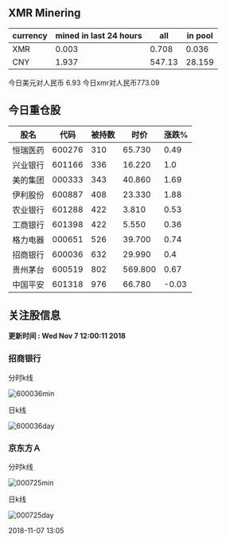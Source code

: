 ## XMR Minering

|currency|mined in last 24 hours|all|in pool|
|---|---|---|---|
|XMR|0.003|0.708|0.036|
|CNY|1.937|547.13|28.159|

今日美元对人民币 6.93	今日xmr对人民币773.09


## 今日重仓股 

|股名|代码|被持数|时价|涨跌%|
|---|---|---|---|---|
|恒瑞医药|600276|310|65.730|0.49|
|兴业银行|601166|336|16.220|1.0|
|美的集团|000333|343|40.860|1.69|
|伊利股份|600887|408|23.330|1.88|
|农业银行|601288|422|3.810|0.53|
|工商银行|601398|422|5.550|0.36|
|格力电器|000651|526|39.700|0.74|
|招商银行|600036|632|29.990|0.4|
|贵州茅台|600519|802|569.800|0.67|
|中国平安|601318|976|66.780|-0.03|

## 关注股信息
**更新时间 : Wed Nov  7 12:00:11 2018**
### 招商银行 
分时k线

![600036min](http://image.sinajs.cn/newchart/min/n/sh600036.gif)

日k线

![600036day](http://image.sinajs.cn/newchart/daily/n/sh600036.gif)

### 京东方Ａ 
分时k线

![000725min](http://image.sinajs.cn/newchart/min/n/sz000725.gif)

日k线

![000725day](http://image.sinajs.cn/newchart/daily/n/sz000725.gif)

2018-11-07 13:05